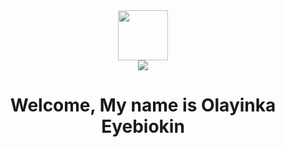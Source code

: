 <div id="header" align="center">
  <img src="https://media.giphy.com/media/M9gbBd9nbDrOTu1Mqx/giphy.gif" width="80"/>
</div>
<div id="badges" align="center">
  <a href="https://twitter.com/OkinBird">
  <img src="https://img.shields.io/twitter/follow/OkinBird.svg?style=social" style="max-width:100%;"/>
  </a>
</div>
<h1 align="center"> Welcome, My name is Olayinka Eyebiokin </h1>
